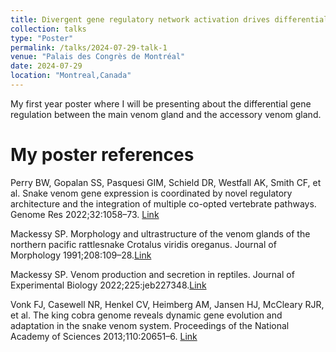 ```yaml
---
title: Divergent gene regulatory network activation drives differential venom toxin expression in snake venom vs accessory venom glands
collection: talks
type: "Poster"
permalink: /talks/2024-07-29-talk-1
venue: "Palais des Congrès de Montréal"
date: 2024-07-29
location: "Montreal,Canada"
---
```


My first year poster where I will be presenting about the differential gene regulation between the main venom gland and the accessory venom gland.

My poster references
======

Perry BW, Gopalan SS, Pasquesi GIM, Schield DR, Westfall AK, Smith CF, et al. Snake venom gene expression is coordinated by novel regulatory architecture and the integration of multiple co-opted vertebrate pathways. Genome Res 2022;32:1058–73. [Link](https://doi.org/10.1101/gr.276251.121.)


Mackessy SP. Morphology and ultrastructure of the venom glands of the northern pacific rattlesnake Crotalus viridis oreganus. Journal of Morphology 1991;208:109–28.[Link](https://doi.org/10.1002/jmor.1052080106.)

Mackessy SP. Venom production and secretion in reptiles. Journal of Experimental Biology 2022;225:jeb227348.[Link](https://doi.org/10.1242/jeb.227348.)

Vonk FJ, Casewell NR, Henkel CV, Heimberg AM, Jansen HJ, McCleary RJR, et al. The king cobra genome reveals dynamic gene evolution and adaptation in the snake venom system. Proceedings of the National Academy of Sciences 2013;110:20651–6. [Link](https://doi.org/10.1073/pnas.1314702110.)


